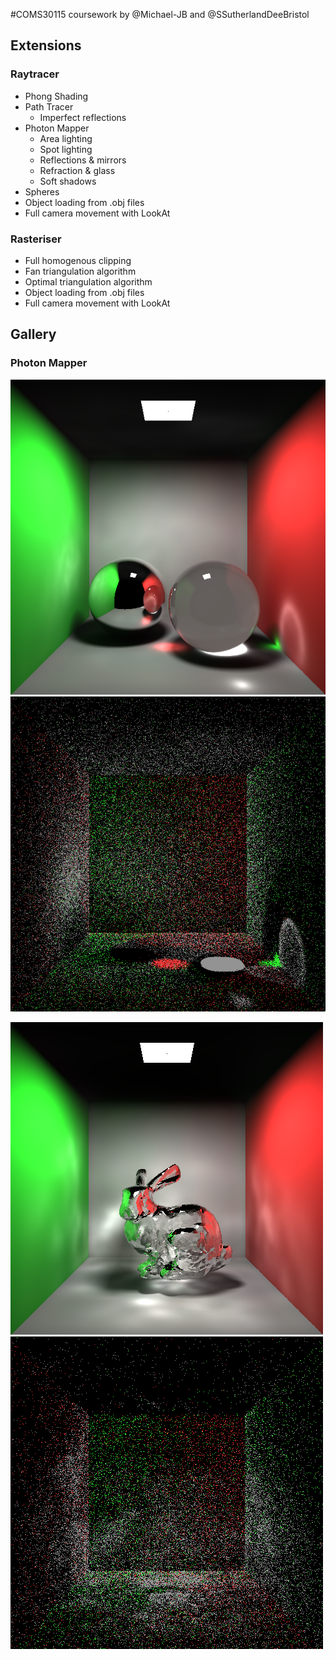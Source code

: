 #COMS30115 coursework by @Michael-JB and @SSutherlandDeeBristol

## Extensions

### Raytracer
* Phong Shading
* Path Tracer
    * Imperfect reflections
* Photon Mapper
    * Area lighting
    * Spot lighting
    * Reflections & mirrors
    * Refraction & glass
    * Soft shadows
* Spheres
* Object loading from .obj files
* Full camera movement with LookAt

### Rasteriser
* Full homogenous clipping
* Fan triangulation algorithm
* Optimal triangulation algorithm
* Object loading from .obj files
* Full camera movement with LookAt

## Gallery

### Photon Mapper
![Photon3](https://github.com/SSutherlandDeeBristol/computer-graphics-cw/blob/master/submission/images/raytracer/photon%20mapper/photon3.png)
![Photon3Map](https://github.com/SSutherlandDeeBristol/computer-graphics-cw/blob/master/submission/images/raytracer/photon%20mapper/photonmap3.png)

![Photon2](https://github.com/SSutherlandDeeBristol/computer-graphics-cw/blob/master/submission/images/raytracer/photon%20mapper/photon2.png)
![Photon2Map](https://github.com/SSutherlandDeeBristol/computer-graphics-cw/blob/master/submission/images/raytracer/photon%20mapper/photonmap2.png)